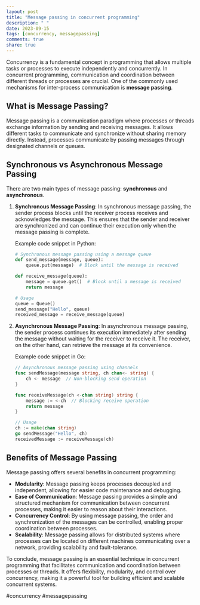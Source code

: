 ```yaml
---
layout: post
title: "Message passing in concurrent programming"
description: " "
date: 2023-09-15
tags: [concurrency, messagepassing]
comments: true
share: true
---
```


Concurrency is a fundamental concept in programming that allows multiple tasks or processes to execute independently and concurrently. In concurrent programming, communication and coordination between different threads or processes are crucial. One of the commonly used mechanisms for inter-process communication is **message passing**.

## What is Message Passing?

Message passing is a communication paradigm where processes or threads exchange information by sending and receiving messages. It allows different tasks to communicate and synchronize without sharing memory directly. Instead, processes communicate by passing messages through designated channels or queues.

## Synchronous vs Asynchronous Message Passing

There are two main types of message passing: **synchronous** and **asynchronous**.

1. **Synchronous Message Passing**: In synchronous message passing, the sender process blocks until the receiver process receives and acknowledges the message. This ensures that the sender and receiver are synchronized and can continue their execution only when the message passing is complete.

    Example code snippet in Python:
    ```python
    # Synchronous message passing using a message queue
    def send_message(message, queue):
        queue.put(message)  # Block until the message is received
    
    def receive_message(queue):
        message = queue.get()  # Block until a message is received
        return message
    
    # Usage
    queue = Queue()
    send_message("Hello", queue)
    received_message = receive_message(queue)
    ```

2. **Asynchronous Message Passing**: In asynchronous message passing, the sender process continues its execution immediately after sending the message without waiting for the receiver to receive it. The receiver, on the other hand, can retrieve the message at its convenience.

    Example code snippet in Go:
    ```go
    // Asynchronous message passing using channels
    func sendMessage(message string, ch chan<- string) {
        ch <- message  // Non-blocking send operation
    }
    
    func receiveMessage(ch <-chan string) string {
        message := <-ch  // Blocking receive operation
        return message
    }
    
    // Usage
    ch := make(chan string)
    go sendMessage("Hello", ch)
    receivedMessage := receiveMessage(ch)
    ```

## Benefits of Message Passing

Message passing offers several benefits in concurrent programming:

- **Modularity**: Message passing keeps processes decoupled and independent, allowing for easier code maintenance and debugging.
- **Ease of Communication**: Message passing provides a simple and structured mechanism for communication between concurrent processes, making it easier to reason about their interactions.
- **Concurrency Control**: By using message passing, the order and synchronization of the messages can be controlled, enabling proper coordination between processes.
- **Scalability**: Message passing allows for distributed systems where processes can be located on different machines communicating over a network, providing scalability and fault-tolerance.

To conclude, message passing is an essential technique in concurrent programming that facilitates communication and coordination between processes or threads. It offers flexibility, modularity, and control over concurrency, making it a powerful tool for building efficient and scalable concurrent systems.

\#concurrency \#messagepassing